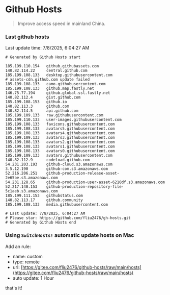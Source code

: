 # Github Hosts

> Improve access speed in mainland China.

### Last github hosts

Last update time: 7/8/2025, 6:04:27 AM

```base
# Generated by Github Hosts start 

185.199.110.154   github.githubassets.com
140.82.114.22     central.github.com
185.199.108.133   desktop.githubusercontent.com
# assets-cdn.github.com update failed
185.199.108.133   camo.githubusercontent.com
185.199.108.133   github.map.fastly.net
146.75.77.194     github.global.ssl.fastly.net
140.82.112.4      gist.github.com
185.199.108.153   github.io
140.82.113.3      github.com
140.82.114.5      api.github.com
185.199.109.133   raw.githubusercontent.com
185.199.110.133   user-images.githubusercontent.com
185.199.108.133   favicons.githubusercontent.com
185.199.108.133   avatars5.githubusercontent.com
185.199.108.133   avatars4.githubusercontent.com
185.199.109.133   avatars3.githubusercontent.com
185.199.108.133   avatars2.githubusercontent.com
185.199.108.133   avatars1.githubusercontent.com
185.199.108.133   avatars0.githubusercontent.com
185.199.109.133   avatars.githubusercontent.com
140.82.112.9      codeload.github.com
54.231.203.193    github-cloud.s3.amazonaws.com
3.5.12.190        github-com.s3.amazonaws.com
52.216.206.251    github-production-release-asset-2e65be.s3.amazonaws.com
54.231.128.65     github-production-user-asset-6210df.s3.amazonaws.com
52.217.140.153    github-production-repository-file-5c1aeb.s3.amazonaws.com
185.199.111.153   githubstatus.com
140.82.113.17     github.community
185.199.108.133   media.githubusercontent.com

# Last update: 7/8/2025, 6:04:27 AM
# Please star: https://github.com/fliu2476/gh-hosts.git
# Generated by Github Hosts end
```

### Using `SwitchHosts!` automatic update hosts on Mac
Add an rule:
- name: custom
- type: remote
- url: [https://gitee.com/fliu2476/github-hosts/raw/main/hosts](https://gitee.com/fliu2476/github-hosts/raw/main/hosts)
- auto update: 1 Hour

that's it!

